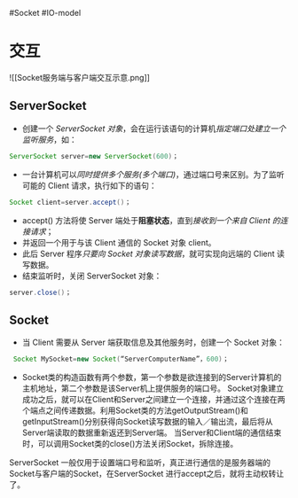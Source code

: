 #Socket #IO-model 
# 交互

![[Socket服务端与客户端交互示意.png]]


## ServerSocket
- 创建一个 *ServerSocket 对象*，会在运行该语句的计算机*指定端口处建立一个监听服务*，如：
```java
ServerSocket server=new ServerSocket(600)；
```
- 一台计算机可以*同时提供多个服务(多个端口)*，通过端口号来区别。为了监听可能的 Client 请求，执行如下的语句：
```java
Socket client=server.accept()；
```
- accept() 方法将使 Server 端处于**阻塞状态**，直到*接收到一个来自 Client 的连接请求*；
- 并返回一个用于与该 Client 通信的 Socket 对象 client。
- 此后 Server 程序*只要向 Socket 对象读写数据*，就可实现向远端的 Client 读写数据。
- 结束监听时，关闭 ServerSocket 对象：
```java
server.close()；
```
## Socket
- 当 Client 需要从 Server 端获取信息及其他服务时，创建一个 Socket 对象：
```java
 Socket MySocket=new Socket(“ServerComputerName”，600)；
```
- Socket类的构造函数有两个参数，第一个参数是欲连接到的Server计算机的主机地址，第二个参数是该Server机上提供服务的端口号。
Socket对象建立成功之后，就可以在Client和Server之间建立一个连接，并通过这个连接在两个端点之间传递数据。利用Socket类的方法getOutputStream()和getInputStream()分别获得向Socket读写数据的输入／输出流，最后将从Server端读取的数据重新返还到Server端。
当Server和Client端的通信结束时，可以调用Socket类的close()方法关闭Socket，拆除连接。

ServerSocket 一般仅用于设置端口号和监听，真正进行通信的是服务器端的Socket与客户端的Socket，在ServerSocket 进行accept之后，就将主动权转让了。